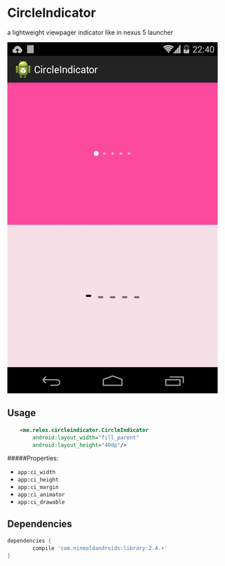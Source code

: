 CircleIndicator
===============
a lightweight viewpager indicator like in nexus 5 launcher 

![CircleIndicator](/screenshot.gif)



Usage
--------
```xml
	<me.relex.circleindicator.CircleIndicator
        android:layout_width="fill_parent"
        android:layout_height="40dp"/>
```

#####Properties:

* `app:ci_width`
* `app:ci_height`
* `app:ci_margin`
* `app:ci_animator`
* `app:ci_drawable`

Dependencies
------------
```groovy
dependencies {
        compile 'com.nineoldandroids:library:2.4.+'
}
```


